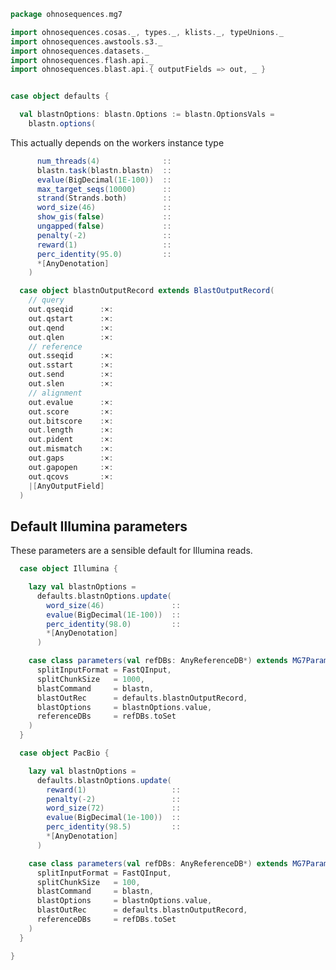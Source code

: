 
```scala
package ohnosequences.mg7

import ohnosequences.cosas._, types._, klists._, typeUnions._
import ohnosequences.awstools.s3._
import ohnosequences.datasets._
import ohnosequences.flash.api._
import ohnosequences.blast.api.{ outputFields => out, _ }


case object defaults {

  val blastnOptions: blastn.Options := blastn.OptionsVals =
    blastn.options(
```

This actually depends on the workers instance type

```scala
      num_threads(4)              ::
      blastn.task(blastn.blastn)  ::
      evalue(BigDecimal(1E-100))  ::
      max_target_seqs(10000)      ::
      strand(Strands.both)        ::
      word_size(46)               ::
      show_gis(false)             ::
      ungapped(false)             ::
      penalty(-2)                 ::
      reward(1)                   ::
      perc_identity(95.0)         ::
      *[AnyDenotation]
    )

  case object blastnOutputRecord extends BlastOutputRecord(
    // query
    out.qseqid      :×:
    out.qstart      :×:
    out.qend        :×:
    out.qlen        :×:
    // reference
    out.sseqid      :×:
    out.sstart      :×:
    out.send        :×:
    out.slen        :×:
    // alignment
    out.evalue      :×:
    out.score       :×:
    out.bitscore    :×:
    out.length      :×:
    out.pident      :×:
    out.mismatch    :×:
    out.gaps        :×:
    out.gapopen     :×:
    out.qcovs       :×:
    |[AnyOutputField]
  )
```


## Default Illumina parameters

These parameters are a sensible default for Illumina reads.


```scala
  case object Illumina {

    lazy val blastnOptions =
      defaults.blastnOptions.update(
        word_size(46)               ::
        evalue(BigDecimal(1E-100))  ::
        perc_identity(98.0)         ::
        *[AnyDenotation]
      )

    case class parameters(val refDBs: AnyReferenceDB*) extends MG7Parameters(
      splitInputFormat = FastQInput,
      splitChunkSize   = 1000,
      blastCommand     = blastn,
      blastOutRec      = defaults.blastnOutputRecord,
      blastOptions     = blastnOptions.value,
      referenceDBs     = refDBs.toSet
    )
  }

  case object PacBio {

    lazy val blastnOptions =
      defaults.blastnOptions.update(
        reward(1)                   ::
        penalty(-2)                 ::
        word_size(72)               ::
        evalue(BigDecimal(1e-100))  ::
        perc_identity(98.5)         ::
        *[AnyDenotation]
      )

    case class parameters(val refDBs: AnyReferenceDB*) extends MG7Parameters(
      splitInputFormat = FastQInput,
      splitChunkSize   = 100,
      blastCommand     = blastn,
      blastOptions     = blastnOptions.value,
      blastOutRec      = defaults.blastnOutputRecord,
      referenceDBs     = refDBs.toSet
    )
  }

}

```




[main/scala/mg7/bundles.scala]: bundles.scala.md
[main/scala/mg7/configs.scala]: configs.scala.md
[main/scala/mg7/csv.scala]: csv.scala.md
[main/scala/mg7/data.scala]: data.scala.md
[main/scala/mg7/defaults.scala]: defaults.scala.md
[main/scala/mg7/loquats/1.flash.scala]: loquats/1.flash.scala.md
[main/scala/mg7/loquats/2.split.scala]: loquats/2.split.scala.md
[main/scala/mg7/loquats/3.blast.scala]: loquats/3.blast.scala.md
[main/scala/mg7/loquats/4.assign.scala]: loquats/4.assign.scala.md
[main/scala/mg7/loquats/5.merge.scala]: loquats/5.merge.scala.md
[main/scala/mg7/loquats/6.count.scala]: loquats/6.count.scala.md
[main/scala/mg7/package.scala]: package.scala.md
[main/scala/mg7/parameters.scala]: parameters.scala.md
[main/scala/mg7/pipeline.scala]: pipeline.scala.md
[main/scala/mg7/referenceDB.scala]: referenceDB.scala.md
[test/scala/mg7/counts.scala]: ../../../test/scala/mg7/counts.scala.md
[test/scala/mg7/fqnames.scala]: ../../../test/scala/mg7/fqnames.scala.md
[test/scala/mg7/mock/illumina.scala]: ../../../test/scala/mg7/mock/illumina.scala.md
[test/scala/mg7/mock/pacbio.scala]: ../../../test/scala/mg7/mock/pacbio.scala.md
[test/scala/mg7/PRJEB6592/PRJEB6592.scala]: ../../../test/scala/mg7/PRJEB6592/PRJEB6592.scala.md
[test/scala/mg7/referenceDBs.scala]: ../../../test/scala/mg7/referenceDBs.scala.md
[test/scala/mg7/taxonomy.scala]: ../../../test/scala/mg7/taxonomy.scala.md
[test/scala/mg7/testData.scala]: ../../../test/scala/mg7/testData.scala.md
[test/scala/mg7/testDefaults.scala]: ../../../test/scala/mg7/testDefaults.scala.md